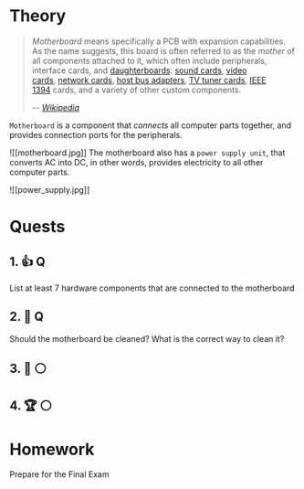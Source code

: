 # Theory

>_Motherboard_ means specifically a PCB with expansion capabilities. As the name suggests, this board is often referred to as the _mother_ of all components attached to it, which often include peripherals, interface cards, and [daughterboards](https://en.wikipedia.org/wiki/Expansion_card#Daughterboard "Expansion card"): [sound cards](https://en.wikipedia.org/wiki/Sound_card "Sound card"), [video cards](https://en.wikipedia.org/wiki/Video_card "Video card"), [network cards](https://en.wikipedia.org/wiki/Network_card "Network card"), [host bus adapters](https://en.wikipedia.org/wiki/Host_bus_adapter "Host bus adapter"), [TV tuner cards](https://en.wikipedia.org/wiki/TV_tuner_card "TV tuner card"), [IEEE 1394](https://en.wikipedia.org/wiki/IEEE_1394 "IEEE 1394") cards, and a variety of other custom components.
>
>-- <cite> [Wikipedia](https://en.wikipedia.org/wiki/Motherboard) </cite>

`Motherboard` is a component that *connects* all computer parts together, and provides connection ports for the peripherals.

![[motherboard.jpg]]
The motherboard also has a `power supply unit`, that converts AC into DC, in other words, provides electricity to all other computer parts.

![[power_supply.jpg]]
# Quests

## 1. 👍 Q
 List at least 7 hardware components that are connected to the motherboard
## 2. 🔑 Q
Should the motherboard be cleaned? What is the correct way to clean it?
## 3. 🏅️ ⚪
## 4. 🏆 ⚪

# Homework

Prepare for the Final Exam